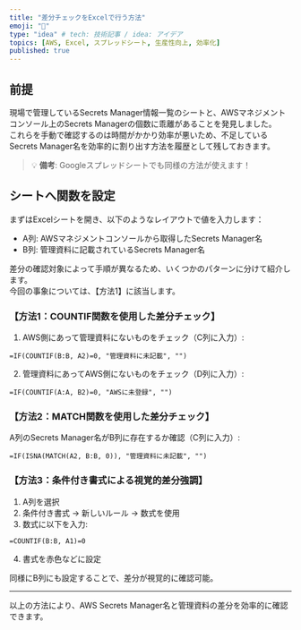 ```yaml
---
title: "差分チェックをExcelで行う方法"
emoji: "🎉"
type: "idea" # tech: 技術記事 / idea: アイデア
topics: [AWS, Excel, スプレッドシート, 生産性向上, 効率化]
published: true
---
```


## 前提

現場で管理しているSecrets Manager情報一覧のシートと、AWSマネジメントコンソール上のSecrets Managerの個数に乖離があることを発見しました。  
これらを手動で確認するのは時間がかかり効率が悪いため、不足しているSecrets Manager名を効率的に割り出す方法を履歴として残しておきます。

> 💡 **備考**: Googleスプレッドシートでも同様の方法が使えます！

## シートへ関数を設定

まずはExcelシートを開き、以下のようなレイアウトで値を入力します：

- A列: AWSマネジメントコンソールから取得したSecrets Manager名
- B列: 管理資料に記載されているSecrets Manager名

差分の確認対象によって手順が異なるため、いくつかのパターンに分けて紹介します。  
今回の事象については、【方法1】に該当します。

### 【方法1：COUNTIF関数を使用した差分チェック】

1. AWS側にあって管理資料にないものをチェック（C列に入力）:

```excel
=IF(COUNTIF(B:B, A2)=0, "管理資料に未記載", "")
```

2. 管理資料にあってAWS側にないものをチェック（D列に入力）:

```excel
=IF(COUNTIF(A:A, B2)=0, "AWSに未登録", "")
```

### 【方法2：MATCH関数を使用した差分チェック】

A列のSecrets Manager名がB列に存在するか確認（C列に入力）:

```excel
=IF(ISNA(MATCH(A2, B:B, 0)), "管理資料に未記載", "")
```

### 【方法3：条件付き書式による視覚的差分強調】

1. A列を選択
2. 条件付き書式 → 新しいルール → 数式を使用
3. 数式に以下を入力:

```excel
=COUNTIF(B:B, A1)=0
```

4. 書式を赤色などに設定

同様にB列にも設定することで、差分が視覚的に確認可能。

---

以上の方法により、AWS Secrets Manager名と管理資料の差分を効率的に確認できます。
